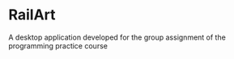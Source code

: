 # RailArt
A desktop application developed for the group assignment of the programming practice course
